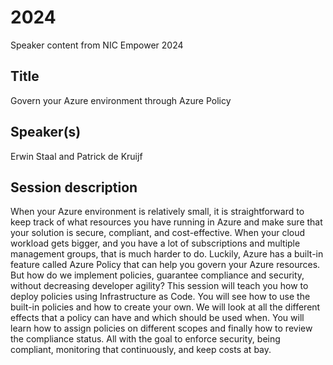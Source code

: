 # 2024

Speaker content from NIC Empower 2024

## Title

Govern your Azure environment through Azure Policy

## Speaker(s)

Erwin Staal and Patrick de Kruijf

## Session description

When your Azure environment is relatively small, it is straightforward to keep track of what resources you have running in Azure and make sure that your solution is secure, compliant, and cost-effective. When your cloud workload gets bigger, and you have a lot of subscriptions and multiple management groups, that is much harder to do. Luckily, Azure has a built-in feature called Azure Policy that can help you govern your Azure resources. But how do we implement policies, guarantee compliance and security, without decreasing developer agility? This session will teach you how to deploy policies using Infrastructure as Code. You will see how to use the built-in policies and how to create your own. We will look at all the different effects that a policy can have and which should be used when. You will learn how to assign policies on different scopes and finally how to review the compliance status. All with the goal to enforce security, being compliant, monitoring that continuously, and keep costs at bay.
